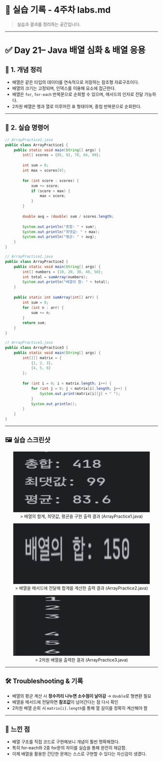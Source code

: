 # 🧪 실습 기록 - 4주차 labs.md

> 실습과 결과를 정리하는 공간입니다.

---

# ✅ Day 21– Java 배열 심화 & 배열 응용

## 📘 1. 개념 정리
- 배열은 같은 타입의 데이터를 연속적으로 저장하는 참조형 자료구조이다.
- 배열의 크기는 고정되며, 인덱스를 이용해 요소에 접근한다.
- 배열은 `for`, `for-each` 반복문으로 순회할 수 있으며, 메서드의 인자로 전달 가능하다.
- 2차원 배열은 행과 열로 이루어진 표 형태이며, 중첩 반복문으로 순회한다.

---

## 🧪 2. 실습 명령어

```java
// ArrayPractice1.java
public class ArrayPractice1 {
    public static void main(String[] args) {
        int[] scores = {85, 92, 78, 64, 99};

        int sum = 0;
        int max = scores[0];

        for (int score : scores) {
            sum += score;
            if (score > max) {
                max = score;
            }
        }

        double avg = (double) sum / scores.length;

        System.out.println("총합: " + sum);
        System.out.println("최댓값: " + max);
        System.out.println("평균: " + avg);
    }
}
```
```java
// ArrayPractice2.java
public class ArrayPractice2 {
    public static void main(String[] args) {
        int[] numbers = {10, 20, 30, 40, 50};
        int total = sumArray(numbers);
        System.out.println("배열의 합: " + total);
    }

    public static int sumArray(int[] arr) {
        int sum = 0;
        for (int n : arr) {
            sum += n;
        }
        return sum;
    }
}
```
```java
// ArrayPractice3.java
public class ArrayPractice3 {
    public static void main(String[] args) {
        int[][] matrix = {
            {1, 2, 3},
            {4, 5, 6}
        };

        for (int i = 0; i < matrix.length; i++) {
            for (int j = 0; j < matrix[i].length; j++) {
                System.out.print(matrix[i][j] + " ");
            }
            System.out.println();
        }
    }
}
```

---

## 🖼️ 실습 스크린샷

<p align="center">
  <img src="https://raw.githubusercontent.com/heeary-dev/backend-java-journey/main/images/day66-array-summary.png" width="450" height="200"/><br/>
  > 배열의 합계, 최댓값, 평균을 구한 출력 결과 (ArrayPractice1.java)
</p>

<p align="center">
  <img src="https://raw.githubusercontent.com/heeary-dev/backend-java-journey/main/images/day66-array-method.png" width="450" height="200"/><br/>
  > 배열을 메서드에 전달해 합계를 계산한 출력 결과 (ArrayPractice2.java)
</p>

<p align="center">
  <img src="https://raw.githubusercontent.com/heeary-dev/backend-java-journey/main/images/day66-2d-array.png" width="450" height="200"/><br/>
  > 2차원 배열을 출력한 결과 (ArrayPractice3.java)
</p>

---

## 🛠️ Troubleshooting & 기록
- 배열의 평균 계산 시 **정수끼리 나누면 소수점이 날아감** → `double`로 형변환 필요
- 배열을 메서드에 전달하면 **참조값**이 넘어간다는 점 다시 확인
- 2차원 배열 순회 시 `matrix[i].length`를 통해 열 길이를 정확히 계산해야 함

---

## 💭 느낀 점
- 배열 구조를 직접 코드로 구현해보니 개념이 훨씬 명확해졌다.
- 특히 for-each와 2중 for문의 차이를 실습을 통해 완전히 체감함.
- 이제 배열을 활용한 간단한 문제는 스스로 구현할 수 있다는 자신감이 생겼다.

